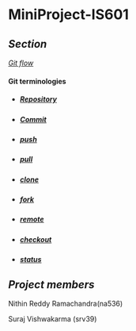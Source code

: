 # **MiniProject-IS601**

## *Section*
*[Git flow]()*

#### Git terminologies 
- ##### [Repository](https://github.com/Nithinreddy127/MiniProject-IS601/blob/master/Git_terminologies.md)
- ##### [Commit](https://github.com/Nithinreddy127/MiniProject-IS601/blob/master/Git_terminologies.md)
- ##### [push](https://github.com/Nithinreddy127/MiniProject-IS601/blob/master/Git_terminologies.md)
- ##### [pull](https://github.com/Nithinreddy127/MiniProject-IS601/blob/master/Git_terminologies.md)
- ##### [clone](https://github.com/Nithinreddy127/MiniProject-IS601/blob/master/Git_Terminologies_Part2.md)
- ##### [fork](https://github.com/Nithinreddy127/MiniProject-IS601/blob/master/Git_Terminologies_Part2.md)
- ##### [remote](https://github.com/Nithinreddy127/MiniProject-IS601/blob/master/Git_terminology_part3.md)
- ##### [checkout](https://github.com/Nithinreddy127/MiniProject-IS601/blob/master/Git_Terminologies_part4.md)
- ##### [status](https://github.com/Nithinreddy127/MiniProject-IS601/blob/master/Git_Terminologies_part4.md)






## *Project members*
Nithin Reddy Ramachandra(na536)

Suraj Vishwakarma (srv39) 
